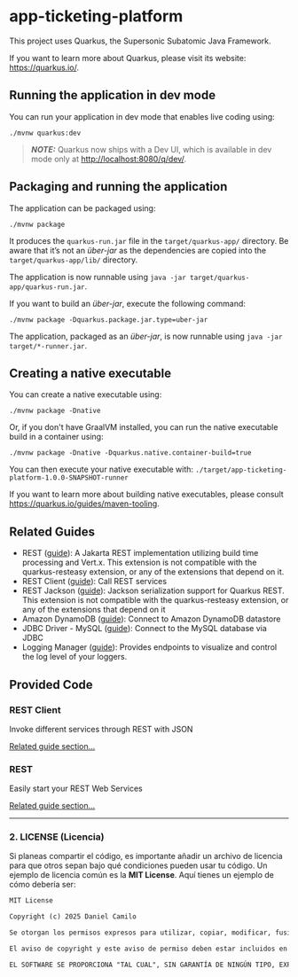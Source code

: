 # app-ticketing-platform

This project uses Quarkus, the Supersonic Subatomic Java Framework.

If you want to learn more about Quarkus, please visit its website: <https://quarkus.io/>.

## Running the application in dev mode

You can run your application in dev mode that enables live coding using:

```shell script
./mvnw quarkus:dev
```

> **_NOTE:_**  Quarkus now ships with a Dev UI, which is available in dev mode only at <http://localhost:8080/q/dev/>.

## Packaging and running the application

The application can be packaged using:

```shell script
./mvnw package
```

It produces the `quarkus-run.jar` file in the `target/quarkus-app/` directory.
Be aware that it’s not an _über-jar_ as the dependencies are copied into the `target/quarkus-app/lib/` directory.

The application is now runnable using `java -jar target/quarkus-app/quarkus-run.jar`.

If you want to build an _über-jar_, execute the following command:

```shell script
./mvnw package -Dquarkus.package.jar.type=uber-jar
```

The application, packaged as an _über-jar_, is now runnable using `java -jar target/*-runner.jar`.

## Creating a native executable

You can create a native executable using:

```shell script
./mvnw package -Dnative
```

Or, if you don't have GraalVM installed, you can run the native executable build in a container using:

```shell script
./mvnw package -Dnative -Dquarkus.native.container-build=true
```

You can then execute your native executable with: `./target/app-ticketing-platform-1.0.0-SNAPSHOT-runner`

If you want to learn more about building native executables, please consult <https://quarkus.io/guides/maven-tooling>.

## Related Guides

- REST ([guide](https://quarkus.io/guides/rest)): A Jakarta REST implementation utilizing build time processing and Vert.x. This extension is not compatible with the quarkus-resteasy extension, or any of the extensions that depend on it.
- REST Client ([guide](https://quarkus.io/guides/rest-client)): Call REST services
- REST Jackson ([guide](https://quarkus.io/guides/rest#json-serialisation)): Jackson serialization support for Quarkus REST. This extension is not compatible with the quarkus-resteasy extension, or any of the extensions that depend on it
- Amazon DynamoDB ([guide](https://docs.quarkiverse.io/quarkus-amazon-services/dev/amazon-dynamodb.html)): Connect to Amazon DynamoDB datastore
- JDBC Driver - MySQL ([guide](https://quarkus.io/guides/datasource)): Connect to the MySQL database via JDBC
- Logging Manager ([guide](https://quarkiverse.github.io/quarkiverse-docs/quarkus-logging-manager/dev/index.html)): Provides endpoints to visualize and control the log level of your loggers.

## Provided Code

### REST Client

Invoke different services through REST with JSON

[Related guide section...](https://quarkus.io/guides/rest-client)

### REST

Easily start your REST Web Services

[Related guide section...](https://quarkus.io/guides/getting-started-reactive#reactive-jax-rs-resources)


---

### 2. **LICENSE** (Licencia)

Si planeas compartir el código, es importante añadir un archivo de licencia para que otros sepan bajo qué condiciones pueden usar tu código. Un ejemplo de licencia común es la **MIT License**. Aquí tienes un ejemplo de cómo debería ser:

```txt
MIT License

Copyright (c) 2025 Daniel Camilo

Se otorgan los permisos expresos para utilizar, copiar, modificar, fusionar, publicar, distribuir, sublicenciar y/o vender copias del software, siempre que se cumpla con las siguientes condiciones:

El aviso de copyright y este aviso de permiso deben estar incluidos en todas las copias o partes sustanciales del software.

EL SOFTWARE SE PROPORCIONA "TAL CUAL", SIN GARANTÍA DE NINGÚN TIPO, EXPRESA O IMPLÍCITA, INCLUYENDO PERO NO LIMITADO A LAS GARANTÍAS DE COMERCIABILIDAD, IDONEIDAD PARA UN PROPÓSITO PARTICULAR Y NO INFRACCIÓN. EN NINGÚN CASO EL AUTOR O LOS TITULARES DEL DERECHO DE AUTOR SERÁN RESPONSABLES DE NINGÚN RECLAMO, DAÑO O CUALQUIER OTRA RESPONSABILIDAD, YA SEA EN UNA ACCIÓN DE CONTRATO, AGRAVIO O DE OTRA FORMA, QUE SURJA DE O EN CONEXIÓN CON EL SOFTWARE O EL USO U OTRO TIPO DE ACCIONES EN EL SOFTWARE.

